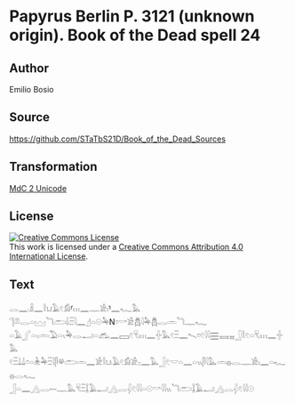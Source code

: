 # Papyrus Berlin P. 3121 (unknown origin). Book of the Dead spell 24

## Author 

Emilio Bosio

## Source 

https://github.com/STaTbS21D/Book_of_the_Dead_Sources

## Transformation 

[MdC 2 Unicode](https://statbs21d.github.io/mdc2unicode.html)

## License 

<a rel="license" href="http://creativecommons.org/licenses/by/4.0/"><img alt="Creative Commons License" style="border-width:0" src="https://i.creativecommons.org/l/by/4.0/88x31.png" /></a><br />This work is licensed under a <a rel="license" href="http://creativecommons.org/licenses/by/4.0/">Creative Commons Attribution 4.0 International License</a>.

## Text 

<hiero><rubrum>𓂋𓈖𓏺𓏎𓈖𓎛𓂓𓄿𓏲𓀁</rubrum>⸢<rubrum>𓏥𓈖𓊃𓀀𓏤</rubrum>⸣<rubrum>𓈖𓆑𓅓</rubrum><br>
<rubrum>𓊹𓌨𓂋𓏏𓈉𓆓𓂧𓌃𓏺𓏫𓇋𓈖</rubrum>𓊨𓏏𓇳𓅆N𓏌𓎡𓀀𓆣𓇋𓅆𓆣𓂋𓏛𓆓𓊃𓆑<br>
𓏏𓄿𓂾𓏏𓏯𓏛𓏺𓅐𓏏𓏯𓅆𓂋𓂝𓏏𓃹𓈖𓈙𓏲𓄛𓏺𓏥𓈖𓏶𓅓𓏲𓏫𓈖𓍇𓏌𓏲𓇋𓇋𓈗𓈘𓈇𓃀𓎛𓏲𓏏𓄛𓏺𓏥𓈖𓏶𓅓<br>
𓏲𓏫𓍑𓍑𓏌𓏏𓇔𓅆𓏫𓇋𓋴𓋬𓂧𓏛𓈖𓀀𓎛𓂓𓏺𓄿𓏲𓀁𓀀𓊪𓈖𓅓𓃀𓏲𓎟𓏏𓈖𓏏𓏭𓋴𓇋𓅓𓏛𓐍𓂋𓊃𓀀𓏤𓈖𓏏𓆑𓐍𓂋𓆑<br>
𓃀𓏏𓈖𓂻𓂋𓎀𓊃𓅓𓄛𓏫𓆼𓄿𓂝𓂻𓂋𓆅𓏲𓇋𓇋𓏏𓇳<rubrum>𓎡𓇋𓇋𓏭𓆓𓂧</rubrum>𓆼𓄿𓂝𓂻𓂋𓆅𓏲𓇋𓇋𓇳<br></hiero>